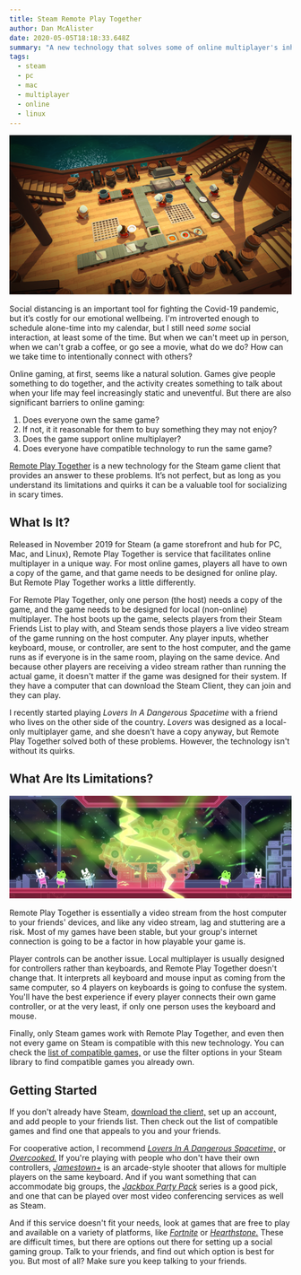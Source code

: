```yaml
---
title: Steam Remote Play Together
author: Dan McAlister
date: 2020-05-05T18:18:33.648Z
summary: "A new technology that solves some of online multiplayer's inherent problems. "
tags:
  - steam
  - pc
  - mac
  - multiplayer
  - online
  - linux
---
```

![Screenshot of Overcooked! Chefs preparing food on a wooden ship. ](/static/img/img_0420-2.png "Working together is good for your mental health.")

Social distancing is an important tool for fighting the Covid-19 pandemic, but it’s costly for our emotional wellbeing. I'm introverted enough to schedule alone-time into my calendar, but I still need *some* social interaction, at least some of the time. But when we can't meet up in person, when we can't grab a coffee, or go see a movie, what do we do? How can we take time to intentionally connect with others?

Online gaming, at first, seems like a natural solution. Games give people something to do together, and the activity creates something to talk about when your life may feel increasingly static and uneventful. But there are also significant barriers to online gaming:

1. Does everyone own the same game? 
2. If not, it it reasonable for them to buy something they may not enjoy? 
3. Does the game support online multiplayer?
4. Does everyone have compatible technology to run the same game?

[Remote Play Together](https://store.steampowered.com/remoteplay/) is a new technology for the Steam game client that provides an answer to these problems. It’s not perfect, but as long as you understand its limitations and quirks it can be a valuable tool for socializing in scary times. 

## What Is It?

Released in November 2019 for Steam (a game storefront and hub for PC, Mac, and Linux), Remote Play Together is service that facilitates online multiplayer in a unique way. For most online games, players all have to own a copy of the game, and that game needs to be designed for online play. But Remote Play Together works a little differently. 

For Remote Play Together, only one person (the host) needs a copy of the game, and the game needs to be designed for local (non-online) multiplayer. The host boots up the game, selects players from their Steam Friends List to play with, and Steam sends those players a live video stream of the game running on the host computer. Any player inputs, whether keyboard, mouse, or controller, are sent to the host computer, and the game runs as if everyone is in the same room, playing on the same device. And because other players are receiving a video stream rather than running the actual game, it doesn't matter if the game was designed for their system. If they have a computer that can download the Steam Client, they can join and they can play. 

I recently started playing *Lovers In A Dangerous Spacetime* with a friend who lives on the other side of the country. *Lovers* was designed as a local-only multiplayer game, and she doesn't have a copy anyway, but Remote Play Together solved both of these problems. However, the technology isn't without its quirks. 

## What Are Its Limitations?

![Screenshot of Lovers In A Dangerous Spacetime. Cute animals back up as reactor explodes. ](/static/img/img_0418-2.jpeg "It's a useful technology, but not a flawless one.")

Remote Play Together is essentially a video stream from the host computer to your friends' devices, and like any video stream, lag and stuttering are a risk. Most of my games have been stable, but your group's internet connection is going to be a factor in how playable your game is. 

Player controls can be another issue. Local multiplayer is usually designed for controllers rather than keyboards, and Remote Play Together doesn't change that. It interprets all keyboard and mouse input as coming from the same computer, so 4 players on keyboards is going to confuse the system. You'll have the best experience if every player connects their own game controller, or at the very least, if only one person uses the keyboard and mouse. 

Finally, only Steam games work with Remote Play Together, and even then not every game on Steam is compatible with this new technology. You can check the [list of compatible games,](https://store.steampowered.com/sale/together) or use the filter options in your Steam library to find compatible games you already own. 

## Getting Started

If you don't already have Steam, [download the client,](https://store.steampowered.com/about/) set up an account, and add people to your friends list. Then check out the list of compatible games and find one that appeals to you and your friends. 

For cooperative action, I recommend *[Lovers In A Dangerous Spacetime,](https://store.steampowered.com/app/252110/Lovers_in_a_Dangerous_Spacetime/)* or *[Overcooked.](https://store.steampowered.com/app/448510/Overcooked/)* If you're playing with people who don't have their own controllers, *[Jamestown+](https://store.steampowered.com/app/377950/Jamestown/)* is an arcade-style shooter that allows for multiple players on the same keyboard. And if you want something that can accommodate big groups, the *[Jackbox Party Pack](https://store.steampowered.com/developer/jackboxgames)* series is a good pick, and one that can be played over most video conferencing services as well as Steam. 

And if this service doesn't fit your needs, look at games that are free to play and available on a variety of platforms, like *[Fortnite](https://store.steampowered.com/developer/jackboxgames)* or *[Hearthstone.](https://playhearthstone.com/en-us/)* These are difficult times, but there are options out there for setting up a social gaming group. Talk to your friends, and find out which option is best for you. But most of all? Make sure you keep talking to your friends.